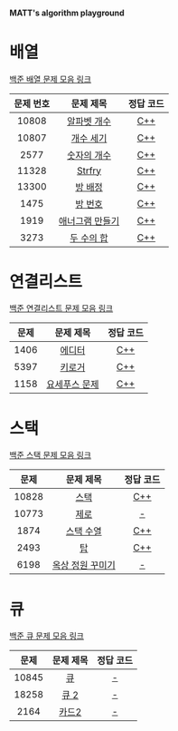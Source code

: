 #### MATT's algorithm playground

# 배열

[백준 배열 문제 모음 링크](https://www.acmicpc.net/workbook/view/7307)

| 문제 번호 |                        문제 제목                        |        정답 코드         |
| :-------: | :-----------------------------------------------------: | :----------------------: |
|   10808   |  [알파벳 개수](https://www.acmicpc.net/problem/10808)   | [C++](./array/10808.cpp) |
|   10807   |   [개수 세기](https://www.acmicpc.net/problem/10807)    | [C++](./array/10807.cpp) |
|   2577    |   [숫자의 개수](https://www.acmicpc.net/problem/2577)   | [C++](./array/2577.cpp)  |
|   11328   |     [Strfry](https://www.acmicpc.net/problem/11328)     | [C++](./array/11328.cpp) |
|   13300   |    [방 배정](https://www.acmicpc.net/problem/13300)     | [C++](./array/13300.cpp) |
|   1475    |     [방 번호](https://www.acmicpc.net/problem/1475)     | [C++](./array/1475.cpp)  |
|   1919    | [애너그램 만들기](https://www.acmicpc.net/problem/1919) | [C++](./array/1919.cpp)  |
|   3273    |   [두 수의 합](https://www.acmicpc.net/problem/3273)    | [C++](./array/3273.cpp)  |

# 연결리스트

[백준 연결리스트 문제 모음 링크](https://www.acmicpc.net/workbook/view/7308)

| 문제 |                       문제 제목                       |          정답 코드           |
| :--: | :---------------------------------------------------: | :--------------------------: |
| 1406 |    [에디터](https://www.acmicpc.net/problem/1406)     | [C++](./linkedList/1406.cpp) |
| 5397 |    [키로거](https://www.acmicpc.net/problem/5397)     | [C++](./linkedList/5397.cpp) |
| 1158 | [요세푸스 문제](https://www.acmicpc.net/problem/1158) | [C++](./linkedList/1158.cpp) |

# 스택

[백준 스택 문제 모음 링크](https://www.acmicpc.net/workbook/view/7309)

| 문제  |                        문제 제목                         |        정답 코드         |
| :---: | :------------------------------------------------------: | :----------------------: |
| 10828 |      [스택](https://www.acmicpc.net/problem/10828)       | [C++](./stack/10828.cpp) |
| 10773 |      [제로](https://www.acmicpc.net/problem/10773)       |  [-](./stack/10733.cpp)  |
| 1874  |    [스택 수열](https://www.acmicpc.net/problem/1874)     | [C++](./stack/1874.cpp)  |
| 2493  |        [탑](https://www.acmicpc.net/problem/2493)        |  [C++](./stack/2493.cpp)   |
| 6198  | [옥상 정원 꾸미기](https://www.acmicpc.net/problem/6198) |  [-](./stack/6198.cpp)   |

# 큐

[백준 큐 문제 모음 링크](https://www.acmicpc.net/workbook/view/7310)

| 문제 | 문제 제목 | 정답 코드 |
| :--: | :--: | :--: |
| 10845 | [큐](https://www.acmicpc.net/problem/10845) | [-](./queue/10845.cpp) |
| 18258 | [큐 2](https://www.acmicpc.net/problem/18258) | [-](./queue/18258.cpp) |
| 2164 | [카드2](https://www.acmicpc.net/problem/2164) | [-](./queue/2164.cpp) |
